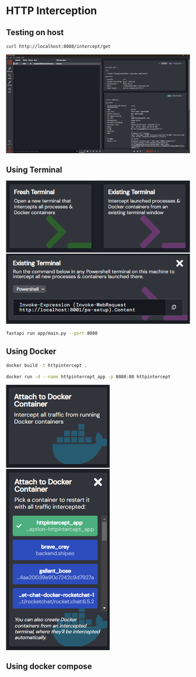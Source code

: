 # HTTP Interception

## Testing on host

```sh
curl http://localhost:8080/intercept/get
```

![View 001](/assets/view001.png)

## Using Terminal

![Terminal](/assets/001.png)
![Existing Terminal](/assets/002.png)

```sh
fastapi run app/main.py --port 8080
```

## Using Docker

```sh
docker build -t httpintercept .
```

```sh
docker run -d --name httpintercept_app -p 8080:80 httpintercept
```

![alt text](/assets/docker001.png)
![alt text](/assets/docker002.png)

## Using docker compose
